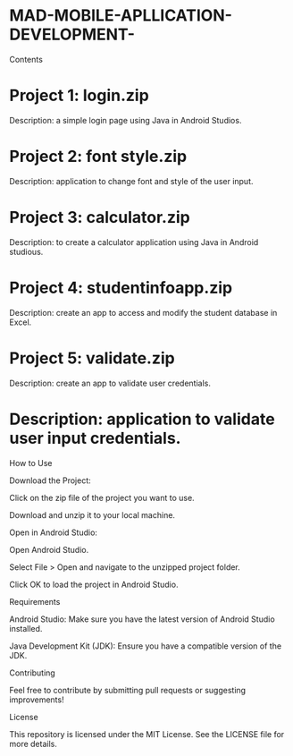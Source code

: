 # MAD-MOBILE-APLLICATION-DEVELOPMENT-

Contents

# Project 1: login.zip

Description:  a simple login page using Java in Android Studios.

# Project 2: font style.zip

Description: application to change font and style of the user input.

# Project 3: calculator.zip

Description: to create a calculator application using Java in Android studious.

# Project 4: studentinfoapp.zip

Description: create an app to access and modify the student database in Excel.

# Project 5: validate.zip
Description: create an app to validate user credentials.

# Description: application to validate user input credentials.

How to Use

Download the Project:

Click on the zip file of the project you want to use.

Download and unzip it to your local machine.

Open in Android Studio:

Open Android Studio.

Select File > Open and navigate to the unzipped project folder.

Click OK to load the project in Android Studio.

Requirements

Android Studio: Make sure you have the latest version of Android Studio installed.

Java Development Kit (JDK): Ensure you have a compatible version of the JDK.

Contributing

Feel free to contribute by submitting pull requests or suggesting improvements!


License

This repository is licensed under the MIT License. See the LICENSE file for more details.

